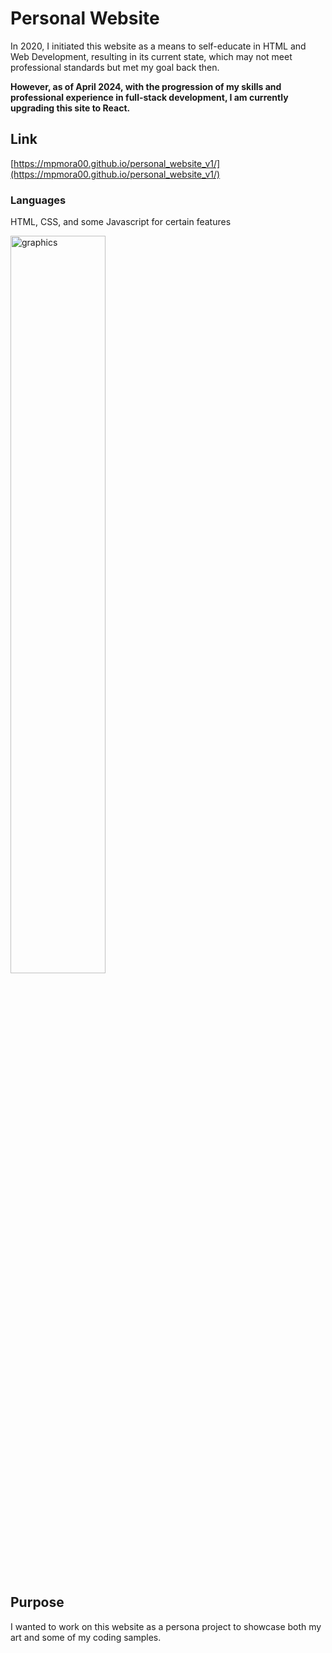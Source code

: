 # Personal Website
In 2020, I initiated this website as a means to self-educate in HTML and Web Development, resulting in its current state, which may not meet professional standards but met my goal back then. 

**However, as of April 2024, with the progression of my skills and professional experience in full-stack development, I am currently upgrading this site to React.**

## Link
[https://mpmora00.github.io/personal_website_v1/](https://mpmora00.github.io/personal_website_v1/)

### Languages
HTML, CSS, and some Javascript for certain features

<img src="screenshot.png" alt="graphics" width="55%" />

## Purpose
I wanted to work on this website as a persona project to showcase both my art and some of my coding samples.
